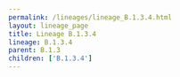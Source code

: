 ```yaml
---
permalink: /lineages/lineage_B.1.3.4.html
layout: lineage_page
title: Lineage B.1.3.4
lineage: B.1.3.4
parent: B.1.3
children: ['B.1.3.4']
---
```

